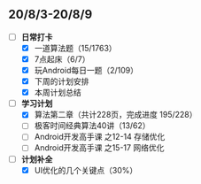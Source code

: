 ## 20/8/3-20/8/9
- [ ] **日常打卡**
  - [x] 一道算法题（15/1763）
  - [x] 7点起床（6/7）
  - [x] 玩Android每日一题（2/109）
  - [x] 下周的计划安排
  - [x] 本周计划总结
- [ ] **学习计划**
  - [x] 算法第二章（共计228页，完成进度 195/228）
  - [ ] 极客时间经典算法40讲（13/62）
  - [ ] Android开发高手课 之12-14 存储优化
  - [ ] Android开发高手课 之15-17 网络优化
- [ ] **计划补全**
   - [x] UI优化的几个关键点（30%）